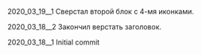 ﻿
2020_03_19__1
Сверстал второй блок с 4-мя иконками.

2020_03_18__2
Закончил верстать заголовок.

2020_03_18__1
Initial commit
